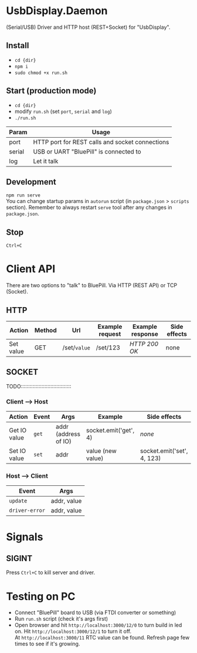 # UsbDisplay.Daemon

(Serial/USB) Driver and HTTP host (REST+Socket) for "UsbDisplay".  

## Install 

- `cd {dir}`
- `npm i`
- `sudo chmod +x run.sh`

## Start (production mode)

- `cd {dir}`
- modify `run.sh` (set `port`, `serial` and `log`)
- `./run.sh`

| Param     | Usage                                           |
| --------- | ----------------------------------------------- |
| port      | HTTP port for REST calls and socket connections |
| serial    | USB or UART "BluePill" is connected to          |
| log       | Let it talk                                     |

## Development

`npm run serve`  
You can change startup params in `autorun` script (in `package.json` > `scripts` section). Remember to always restart `serve` tool after any changes in `package.json`.

## Stop

`Ctrl+C`

# Client API

There are two options to "talk" to BluePill. Via HTTP (REST API) or TCP (Socket).

## HTTP

| Action       | Method  | Url             | Example request | Example response | Side effects     |
| ------------ | ------- | --------------- | --------------- | ---------------- | ---------------- |
| Set value    | GET     | /set/`value`    | /set/123        | *HTTP 200 OK*    | none             |

## SOCKET


TODO::::::::::::::::::::::::::::::::::
### Client --> Host

| Action       | Event  | Args                    | Example                      | Side effects               |
| ------------ | ------ | ----------------------- | ---------------------------- | -------------------------- |
| Get IO value | `get`  | addr (address of IO)    | socket.emit('get',  4)       | *none*                     |
| Set IO value | `set`  | addr|  value (new value) | socket.emit('set', 4, 123)  | `update` to every client   |

### Host --> Client

| Event           | Args          |
| --------------- | ------------- |
| `update`        |  addr, value  |
| `driver-error`  |  addr, value  |

# Signals  
  
## SIGINT  
  
Press `Ctrl+C` to kill server and driver.

# Testing on PC

- Connect "BluePill" board to USB (via FTDI converter or something)
- Run `run.sh` script (check it's args first)
- Open browser and hit `http://localhost:3000/12/0` to turn build in led on. Hit `http://localhost:3000/12/1` to turn it off.  
At `http://localhost:3000/11` RTC value can be found. Refresh page few times to see if it's growing.